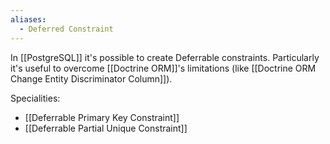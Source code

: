 ```yaml
---
aliases:
  - Deferred Constraint
---
```

In [[PostgreSQL]] it's possible to create Deferrable constraints.
Particularly it's useful to overcome [[Doctrine ORM]]'s limitations (like [[Doctrine ORM Change Entity Discriminator Column]]).

Specialities:
- [[Deferrable Primary Key Constraint]]
- [[Deferrable Partial Unique Constraint]]

